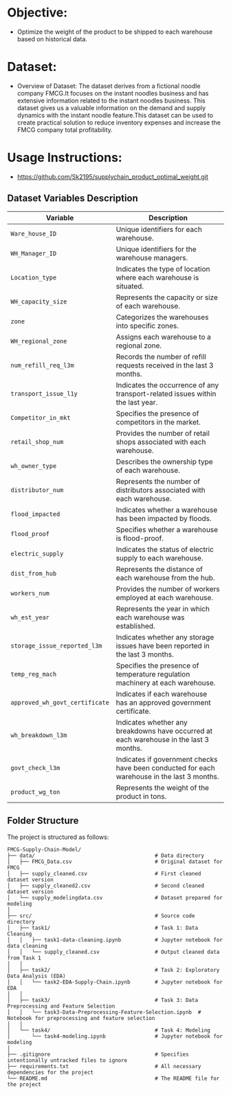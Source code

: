 # Objective:
- Optimize the weight of the product to be shipped to each warehouse based on historical data.

# Dataset:
- Overview of Dataset: The dataset derives from a fictional noodle company FMCG.It focuses on the instant noodles business and has extensive information related to the instant noodles business. This dataset gives us a valuable information on the demand and supply dynamics with the instant noodle feature.This dataset can be used to create practical solution to reduce inventory expenses and increase the FMCG company total profitability.

# Usage Instructions:
- https://github.com/Sk2195/supplychain_product_optimal_weight.git
## Dataset Variables Description

| Variable                       | Description |
|--------------------------------|-------------|
| `Ware_house_ID`                | Unique identifiers for each warehouse. |
| `WH_Manager_ID`                | Unique identifiers for the warehouse managers. |
| `Location_type`                | Indicates the type of location where each warehouse is situated. |
| `WH_capacity_size`             | Represents the capacity or size of each warehouse. |
| `zone`                         | Categorizes the warehouses into specific zones. |
| `WH_regional_zone`             | Assigns each warehouse to a regional zone. |
| `num_refill_req_l3m`           | Records the number of refill requests received in the last 3 months. |
| `transport_issue_l1y`          | Indicates the occurrence of any transport-related issues within the last year. |
| `Competitor_in_mkt`            | Specifies the presence of competitors in the market. |
| `retail_shop_num`              | Provides the number of retail shops associated with each warehouse. |
| `wh_owner_type`                | Describes the ownership type of each warehouse. |
| `distributor_num`              | Represents the number of distributors associated with each warehouse. |
| `flood_impacted`               | Indicates whether a warehouse has been impacted by floods. |
| `flood_proof`                  | Specifies whether a warehouse is flood-proof. |
| `electric_supply`              | Indicates the status of electric supply to each warehouse. |
| `dist_from_hub`                | Represents the distance of each warehouse from the hub. |
| `workers_num`                  | Provides the number of workers employed at each warehouse. |
| `wh_est_year`                  | Represents the year in which each warehouse was established. |
| `storage_issue_reported_l3m`   | Indicates whether any storage issues have been reported in the last 3 months. |
| `temp_reg_mach`                | Specifies the presence of temperature regulation machinery at each warehouse. |
| `approved_wh_govt_certificate` | Indicates if each warehouse has an approved government certificate. |
| `wh_breakdown_l3m`             | Indicates whether any breakdowns have occurred at each warehouse in the last 3 months. |
| `govt_check_l3m`               | Indicates if government checks have been conducted for each warehouse in the last 3 months. |
| `product_wg_ton`               | Represents the weight of the product in tons. |

## Folder Structure

The project is structured as follows:

```plaintext
FMCG-Supply-Chain-Model/
├── data/                                       # Data directory
│   ├── FMCG_Data.csv                           # Original dataset for FMCG
│   ├── supply_cleaned.csv                      # First cleaned dataset version
│   ├── supply_cleaned2.csv                     # Second cleaned dataset version
│   └── supply_modelingdata.csv                 # Dataset prepared for modeling
│
├── src/                                        # Source code directory
│   ├── task1/                                  # Task 1: Data Cleaning
│   │   ├── task1-data-cleaning.ipynb           # Jupyter notebook for data cleaning
│   │   └── supply_cleaned.csv                  # Output cleaned data from Task 1
│   │
│   ├── task2/                                  # Task 2: Exploratory Data Analysis (EDA)
│   │   └── task2-EDA-Supply-Chain.ipynb        # Jupyter notebook for EDA
│   │
│   ├── task3/                                  # Task 3: Data Preprocessing and Feature Selection
│   │   └── task3-Data-Preprocessing-Feature-Selection.ipynb  # Notebook for preprocessing and feature selection
│   │
│   └── task4/                                  # Task 4: Modeling
│       └── task4-modeling.ipynb                # Jupyter notebook for modeling
│
├── .gitignore                                  # Specifies intentionally untracked files to ignore
├── requirements.txt                            # All necessary dependencies for the project
└── README.md                                   # The README file for the project

